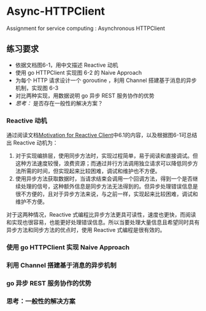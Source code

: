 # Async-HTTPClient
Assignment for service computing : Asynchronous HTTPClient

## 练习要求
* 依据文档图6-1，用中文描述 Reactive 动机
* 使用 go HTTPClient 实现图 6-2 的 Naive Approach
* 为每个 HTTP 请求设计一个 goroutine ，利用 Channel 搭建基于消息的异步机制，实现图 6-3
* 对比两种实现，用数据说明 go 异步 REST 服务协作的优势
* *思考：* 是否存在一般性的解决方案？

### Reactive 动机
通过阅读文档[Motivation for Reactive Client](https://jersey.github.io/documentation/latest/rx-client.html#d0e5556)中6.1的内容，以及根据图6-1可总结出 Reactive 动机为：
1. 对于实现编排层，使用同步方法时，实现过程简单，易于阅读和直接调试。但这种方法速度较慢，浪费资源；而通过并行方法调用独立请求可以降低同步方法所需的时间，但实现起来比较困难，调试和维护也不方便。
2. 使用异步方法获取数据时，当请求结束会调用一个回调方法，得到一个是否继续处理的信号，这种额外信息是同步方法无法得到的。但异步处理错误信息是很不方便的，且对于异步方法来说，与之前一样，实现起来比较困难，调试和维护不方便。

对于这两种情况，Reactive 式编程比异步方法更具可读性，速度也更快，而阅读和实现也很容易，也能更好处理错误信息。所以当要处理大量信息且希望同时具有异步方法和同步方法的优点时，使用 Reactive 式编程是很有效的。


### 使用 go HTTPClient 实现 Naive Approach

### 利用 Channel 搭建基于消息的异步机制

### go 异步 REST 服务协作的优势

### 思考：一般性的解决方案
